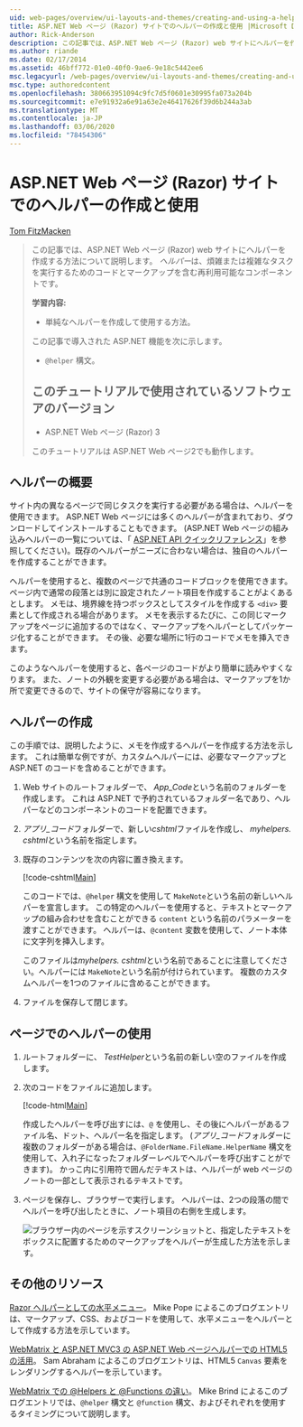 ```yaml
---
uid: web-pages/overview/ui-layouts-and-themes/creating-and-using-a-helper-in-an-aspnet-web-pages-site
title: ASP.NET Web ページ (Razor) サイトでのヘルパーの作成と使用 |Microsoft Docs
author: Rick-Anderson
description: この記事では、ASP.NET Web ページ (Razor) web サイトにヘルパーを作成する方法について説明します。 ヘルパーは再利用可能なコンポーネントであり、コードと、パフォーマンスに対するマークアップを含んでいます...
ms.author: riande
ms.date: 02/17/2014
ms.assetid: 46bff772-01e0-40f0-9ae6-9e18c5442ee6
msc.legacyurl: /web-pages/overview/ui-layouts-and-themes/creating-and-using-a-helper-in-an-aspnet-web-pages-site
msc.type: authoredcontent
ms.openlocfilehash: 380663951094c9fc7d5f0601e30995fa073a204b
ms.sourcegitcommit: e7e91932a6e91a63e2e46417626f39d6b244a3ab
ms.translationtype: MT
ms.contentlocale: ja-JP
ms.lasthandoff: 03/06/2020
ms.locfileid: "78454306"
---
```

# <a name="creating-and-using-a-helper-in-an-aspnet-web-pages-razor-site"></a>ASP.NET Web ページ (Razor) サイトでのヘルパーの作成と使用

[Tom FitzMacken](https://github.com/tfitzmac)

> この記事では、ASP.NET Web ページ (Razor) web サイトにヘルパーを作成する方法について説明します。 *ヘルパー*は、煩雑または複雑なタスクを実行するためのコードとマークアップを含む再利用可能なコンポーネントです。
> 
> **学習内容:** 
> 
> - 単純なヘルパーを作成して使用する方法。
> 
> この記事で導入された ASP.NET 機能を次に示します。
> 
> - `@helper` 構文。
>   
> 
> ## <a name="software-versions-used-in-the-tutorial"></a>このチュートリアルで使用されているソフトウェアのバージョン
> 
> 
> - ASP.NET Web ページ (Razor) 3
>   
> 
> このチュートリアルは ASP.NET Web ページ2でも動作します。

## <a name="overview-of-helpers"></a>ヘルパーの概要

サイト内の異なるページで同じタスクを実行する必要がある場合は、ヘルパーを使用できます。 ASP.NET Web ページには多くのヘルパーが含まれており、ダウンロードしてインストールすることもできます。 (ASP.NET Web ページの組み込みヘルパーの一覧については、「 [ASP.NET API クイックリファレンス](https://go.microsoft.com/fwlink/?LinkId=202907)」を参照してください)。既存のヘルパーがニーズに合わない場合は、独自のヘルパーを作成することができます。

ヘルパーを使用すると、複数のページで共通のコードブロックを使用できます。 ページ内で通常の段落とは別に設定されたノート項目を作成することがよくあるとします。 メモは、境界線を持つボックスとしてスタイルを作成する `<div>` 要素として作成される場合があります。 メモを表示するたびに、この同じマークアップをページに追加するのではなく、マークアップをヘルパーとしてパッケージ化することができます。 その後、必要な場所に1行のコードでメモを挿入できます。

このようなヘルパーを使用すると、各ページのコードがより簡単に読みやすくなります。 また、ノートの外観を変更する必要がある場合は、マークアップを1か所で変更できるので、サイトの保守が容易になります。

## <a name="creating-a-helper"></a>ヘルパーの作成

この手順では、説明したように、メモを作成するヘルパーを作成する方法を示します。 これは簡単な例ですが、カスタムヘルパーには、必要なマークアップと ASP.NET のコードを含めることができます。

1. Web サイトのルートフォルダーで、 *App\_Code*という名前のフォルダーを作成します。 これは ASP.NET で予約されているフォルダー名であり、ヘルパーなどのコンポーネントのコードを配置できます。
2. *アプリ\_コード*フォルダーで、新しい*cshtml*ファイルを作成し、 *myhelpers. cshtml*という名前を指定します。
3. 既存のコンテンツを次の内容に置き換えます。

    [!code-cshtml[Main](creating-and-using-a-helper-in-an-aspnet-web-pages-site/samples/sample1.cshtml)]

    このコードでは、`@helper` 構文を使用して `MakeNote`という名前の新しいヘルパーを宣言します。 この特定のヘルパーを使用すると、テキストとマークアップの組み合わせを含むことができる `content` という名前のパラメーターを渡すことができます。 ヘルパーは、`@content` 変数を使用して、ノート本体に文字列を挿入します。

    このファイルは*myhelpers. cshtml*という名前であることに注意してください。ヘルパーには `MakeNote`という名前が付けられています。 複数のカスタムヘルパーを1つのファイルに含めることができます。
4. ファイルを保存して閉じます。

## <a name="using-the-helper-in-a-page"></a>ページでのヘルパーの使用

1. ルートフォルダーに、 *TestHelper*という名前の新しい空のファイルを作成します。
2. 次のコードをファイルに追加します。

    [!code-html[Main](creating-and-using-a-helper-in-an-aspnet-web-pages-site/samples/sample2.html)]

    作成したヘルパーを呼び出すには、`@` を使用し、その後にヘルパーがあるファイル名、ドット、ヘルパー名を指定します。 (*アプリ\_コード*フォルダーに複数のフォルダーがある場合は、`@FolderName.FileName.HelperName` 構文を使用して、入れ子になったフォルダーレベルでヘルパーを呼び出すことができます)。 かっこ内に引用符で囲んだテキストは、ヘルパーが web ページのノートの一部として表示されるテキストです。
3. ページを保存し、ブラウザーで実行します。 ヘルパーは、2つの段落の間でヘルパーを呼び出したときに、ノート項目の右側を生成します。

    ![ブラウザー内のページを示すスクリーンショットと、指定したテキストをボックスに配置するためのマークアップをヘルパーが生成した方法を示します。](creating-and-using-a-helper-in-an-aspnet-web-pages-site/_static/image1.png)

## <a name="additional-resources"></a>その他のリソース

[Razor ヘルパーとしての水平メニュー](http://mikepope.com/blog/DisplayBlog.aspx?permalink=2341)。 Mike Pope によるこのブログエントリは、マークアップ、CSS、およびコードを使用して、水平メニューをヘルパーとして作成する方法を示しています。

[WebMatrix と ASP.NET MVC3 の ASP.NET Web ページヘルパーでの HTML5 の活用](http://geekswithblogs.net/wildturtle/archive/2010/11/08/html5-in-asp.net-web-pages-helpers-for-webmatrix-and_aspnet_mvc3.aspx)。 Sam Abraham によるこのブログエントリは、HTML5 `Canvas` 要素をレンダリングするヘルパーを示しています。

[WebMatrix での @Helpers と @Functions の違い](http://www.mikesdotnetting.com/Article/173/The-Difference-Between-@Helpers-and-@Functions-In-WebMatrix)。 Mike Brind によるこのブログエントリでは、`@helper` 構文と `@function` 構文、およびそれぞれを使用するタイミングについて説明します。

